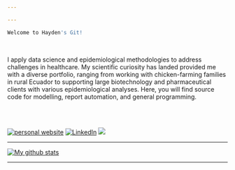 ```yaml
---

---
```

```r 
Welcome to Hayden's Git!
```

<br>


I apply data science and epidemiological methodologies to address challenges in healthcare. My scientific curiosity has landed provided me with a diverse portfolio, ranging from working with chicken-farming families in rural Ecuador to supporting large biotechnology and pharmaceutical clients with various epidemiological analyses. Here, you will find source code for modelling, report automation, and general programming. 



<br>



<br>

<p align="center">

[![personal website](https://img.shields.io/badge/-website-ff5500?style=flat&link=https://www.haydenhedman.com/)](https://www.haydenhedman.com/) 
[![LinkedIn](https://img.shields.io/twitter/url?color=%230077b5&label=connect&logo=linkedin&logoColor=%230077b5&style=flat&url=https://https://www.linkedin.com/in/hayden-hedman/)](https://www.linkedin.com/in/hayden-hedman/) 
![](https://komarev.com/ghpvc/?username=h-hedman&color=dc143c)
</p>

---

[![My github stats](https://github-readme-stats.vercel.app/api?username=h-hedman&layout=compact&theme=synthwave&show_icons=true)](https://github.com/h-hedman/github-readme-stats)

<!-- &title_color=ff002b&icon_color=00aaff&text_color=ff5500&bg_color=151515 ---> 
<!-- <img align="center" src="https://github-readme-stats.vercel.app/api/top-langs/?username=m-clark&layout=compact&theme=synthwave" /> -->



---
